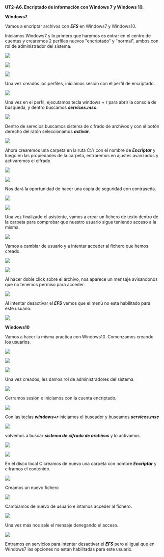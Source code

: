 **UT2-A6. Encriptado de información con Windows 7 y Windows 10.**

**Windows7**

Vamos a encriptar archivos con ***EFS*** en Windows7 y Windows10.

Iniciamos Windows7 y lo primero que haremos es entrar en el centro de cuentas y crearemos 2 perfiles nuevos "encriptado" y "normal", ambos con rol de administrador del sistema.

![](./img/1.JPG)

![](./img/2.JPG)

![](./img/3.JPG)

Una vez creados los perfiles, iniciamos sesión con el perfil de encriptado.

![](./img/4.JPG)

Una vez en el perfil, ejecutamos tecla windows + r para abrir la consola de busqueda, y dentro buscamos ***services.msc***.

![](./img/0.JPG)

Dentro de servcios buscamos sistema de cifrado de archivos y con el botón derecho del ratón seleccionamos ***activar***.

![](./img/6.JPG)

Ahora crearemos una carpeta en la ruta C:// con el nombre de ***Encriptar*** y luego en las propiedades de la carpeta, entraremos en ajustes avanzados y activaremos el cifrado.

![](./img/8.JPG)

![](./img/9.JPG)

Nos dará la oportunidad de hacer una copia de seguridad con contraseña.

![](./img/10.JPG)

![](./img/11.JPG)

Una vez finalizado el asistente, vamos a crear un fichero de texto dentro de la carpeta para comprobar que nuestro usuario sigue teniendo acceso a la misma.

![](./img/12.JPG)

Vamos a cambiar de usuario y a intentar acceder al fichero que hemos creado.

![](./img/13.JPG)

![](./img/15.JPG)

Al hacer doble click sobre el archivo, nos aparece un mensaje avisandonos que no tenemos permiso para acceder.

![](./img/14.JPG)

Al intentar desactivar el ***EFS*** vemos que el menú no esta habilitado para este usuario.

![](./img/16.JPG)

**Windows10**

Vamos a hacer la misma práctica con Windows10.
Comenzamos creando los usuarios.

![](./img/20.JPG)

![](./img/21.JPG)

![](./img/22.JPG)

Una vez creados, les damos rol de administradores del sistema.

![](./img/23.JPG)

Cerramos sesión e iniciamos con la cuenta encriptado.

![](./img/24.JPG)

Con las teclas ***windows+r*** iniciamos el buscador y buscamos ***services.msc***

![](./img/25.JPG)

volvemos a buscar ***sistema de cifrado de archivos*** y lo activamos.

![](./img/26.JPG)

![](./img/27.JPG)

En el disco local C creamos de nuevo una carpeta con nombre ***Encriptar*** y ciframos el contenido.

![](./img/28.JPG)

Creamos un nuevo fichero

![](./img/29.JPG)

Cambiamos de nuevo de usuario e intamos acceder al fichero.

![](./img/30.JPG)

Una vez más nos sale el mensaje denegando el acceso.

![](./img/31.JPG)

Entramos en servicios para intentar desactivar el ***EFS*** pero al igual que en Windows7 las opciones no estan habilitadas para este usuario.
